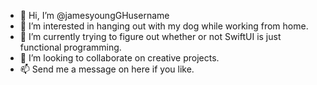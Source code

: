 - 👋 Hi, I’m @jamesyoungGHusername
- 👀 I’m interested in hanging out with my dog while working from home.
- 🌱 I’m currently trying to figure out whether or not SwiftUI is just functional programming.
- 💞️ I’m looking to collaborate on creative projects.
- 📫 Send me a message on here if you like.

<!---
jamesyoungGHusername/jamesyoungGHusername is a ✨ special ✨ repository because its `README.md` (this file) appears on your GitHub profile.
You can click the Preview link to take a look at your changes.
--->
